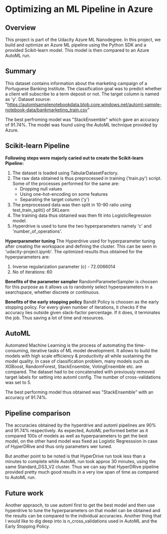 # Optimizing an ML Pipeline in Azure

## Overview
This project is part of the Udacity Azure ML Nanodegree.
In this project, we build and optimize an Azure ML pipeline using the Python SDK and a provided Scikit-learn model.
This model is then compared to an Azure AutoML run.

## Summary
This dataset contains information about the marketing campaign of a Portuguese Banking Institute. The classification goal was to predict whether a client will subscribe to a term deposit or not. The target column is named as 'y'.
Dataset source: "https://automlsamplenotebookdata.blob.core.windows.net/automl-sample-notebook-data/bankmarketing_train.csv"

The best perfroming model was "StackEnsemble" which gave an accuracy of 91.74%. The model was found using the AutoML technique provided by Azure.


## Scikit-learn Pipeline
**Following steps were majorly caried out to create the Scikit-learn Pipeline:**
1. The dataset is loaded using TabularDatasetFactory.
2. The raw data obtained is thus preprocessed in training ('train.py') script.
   Some of the processes performed for the same are:
   - Dropping null values
   - Using one-hot-encoding on some features
   - Separating the target column ('y')
3. The preprocessed data was then split in 10-90 ratio using test_train_split() of SKLearn
4. The training data thus obtained was then fit into LogisticRegression model.
5. Hyperdrive is used to tune the two hyperparameters namely 'c' and 'number_of_operations'.

**Hyperparameter tuning**
The Hyperdrive used for hyperparameter tuning after creating the workspace and defining the cluster. This can be seen in 'udacity-project.ipynb'. The optimized results thus obtained for the hyperparameters are:
1. Inverse regularization parameter (c) - 72.0066014
2. No of iterations: 60

**Benefits of the parameter sampler**
RandomParameterSampler is choosen for this purpose as it allows us to randomly select hyperparameters in a searchspace, whether discrete or continuous.

**Benefits of the early stopping policy**
Bandit Policy is choosen as the early stopping policy. For every given number of iterations, it checks if the accuracy lies outside given slack-factor percentage. If it does, it terminates the job. Thus saving a lot of time and resources.


## AutoML
Automated Machine Learning is the process of automating the time-consuming, iterative tasks of ML model development. It allows to build the models with high scale efficiency & productivity all while sustaining the model quality. In case of classification problem, many models such as XGBoost, RandomForest, StackEnsemble, VotingEnsemble etc. are compared.
The dataset had to be concatenated with previously removed target labels for setting into automl config.
The number of cross-validations was set to 5.

The best performing model thus obtained was "StackEnsemble" with an accuracy of 91.74%.


## Pipeline comparison
The accuracies obtained by the hyperdrive and automl pipelines are 90% and 91.74% respectively. 
As expected, AutoML performed better as it compared 100s of models as well as hyperparameters to get the best model, on the other hand model was fixed as Logistic Regresssion in case of HyperDRive and thus only parameters wer tuned.

But another point to be noted is that HyperDrive run took less than a minutes to complete while AutoML run took approx 30 minutes, using the same Standard_DS3_V2 cluster. Thus we can say that HyperDRive pipeline provided pretty much good results in a very low span of time as compared to AutoML run.


## Future work
Another appraoch, to use automl first to get the best model and then use hyperdrive to tune the hyperparameters on that model can be obtained and the results can be compared to the individual accuracies. 
Another thing that I would like to dig deep into is n_cross_validations used in AutoML and the Early Stopping Policy.
